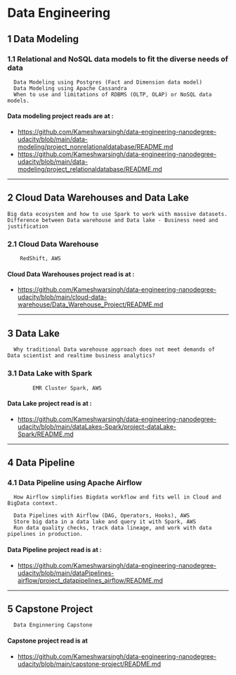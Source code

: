 

# Data Engineering

## 1 Data Modeling

### 1.1 Relational and NoSQL data models to fit the diverse needs of data 
      Data Modeling using Postgres (Fact and Dimension data model)
      Data Modeling using Apache Cassandra
      When to use and limitations of RDBMS (OLTP, OLAP) or NoSQL data models. 
      
#### Data modeling project reads are at :
* https://github.com/Kameshwarsingh/data-engineering-nanodegree-udacity/blob/main/data-modeling/project_nonrelationaldatabase/README.md
* https://github.com/Kameshwarsingh/data-engineering-nanodegree-udacity/blob/main/data-modeling/project_relationaldatabase/README.md

<hr>

## 2 Cloud Data Warehouses and Data Lake
    Big data ecosystem and how to use Spark to work with massive datasets.
    Difference between Data warehouse and Data lake - Business need and justification


### 2.1 Cloud Data Warehouse
        RedShift, AWS


#### Cloud Data Warehouses project read is at :
* https://github.com/Kameshwarsingh/data-engineering-nanodegree-udacity/blob/main/cloud-data-warehouse/Data_Warehouse_Project/README.md
  
  <hr>
  
 ## 3 Data Lake
      Why traditional Data warehouse approach does not meet demands of Data scientist and realtime business analytics?
 ### 3.1 Data Lake with Spark
            EMR Cluster Spark, AWS
            
####  Data Lake project read is at :
* https://github.com/Kameshwarsingh/data-engineering-nanodegree-udacity/blob/main/dataLakes-Spark/project-dataLake-Spark/README.md

<hr>

 ## 4 Data Pipeline
 ### 4.1 Data Pipeline using Apache Airflow
      How Airflow simplifies Bigdata workflow and fits well in Cloud and BigData context.
         
      Data Pipelines with Airflow (DAG, Operators, Hooks), AWS
      Store big data in a data lake and query it with Spark, AWS
      Run data quality checks, track data lineage, and work with data pipelines in production.


####  Data Pipeline project read is at :
* https://github.com/Kameshwarsingh/data-engineering-nanodegree-udacity/blob/main/dataPipelines-airflow/project_datapipelines_airflow/README.md


<hr>


## 5 Capstone Project
      Data Enginnering Capstone

#### Capstone project read is at
* https://github.com/Kameshwarsingh/data-engineering-nanodegree-udacity/blob/main/capstone-project/README.md
